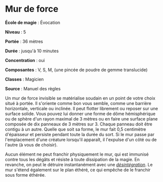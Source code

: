 # Mur de force

**École de magie** : Évocation

**Niveau** : 5

**Portée** : 36 mètres

**Durée** : jusqu'à 10 minutes

**Concentration** : oui

**Composantes** : V, S, M, (une pincée de poudre de gemme translucide)

**Classes** : Magicien

**Source** : Manuel des règles

Un mur de force invisible se matérialise soudain en un point de votre choix situé à portée. Il s'oriente comme bon vous semble, comme une barrière horizontale, verticale ou inclinée. Il peut flotter librement ou reposer sur une surface solide. Vous pouvez lui donner une forme de dôme hémisphérique ou de sphère d'un rayon maximal de 3 mètres ou en faire une surface plane composée de dix panneaux de 3 mètres sur 3. Chaque panneau doit être contigu à un autre. Quelle que soit sa forme, le mur fait 0,5 centimètre d'épaisseur et persiste pendant toute la durée du sort. Si le mur passe par l'emplacement d'une créature lorsqu'il apparaît, il l'expulse d'un côté ou de l'autre (à vous de choisir).

Aucun élément ne peut franchir physiquement le mur, qui est immunisé contre tous les dégâts et résiste à toute dissipation de la magie. En revanche, on peut le détruire instantanément avec une [_désintégration_](/grimoire/desintegration/). Le mur s'étend également sur le plan éthéré, ce qui empêche de le franchir sous forme éthérée.
